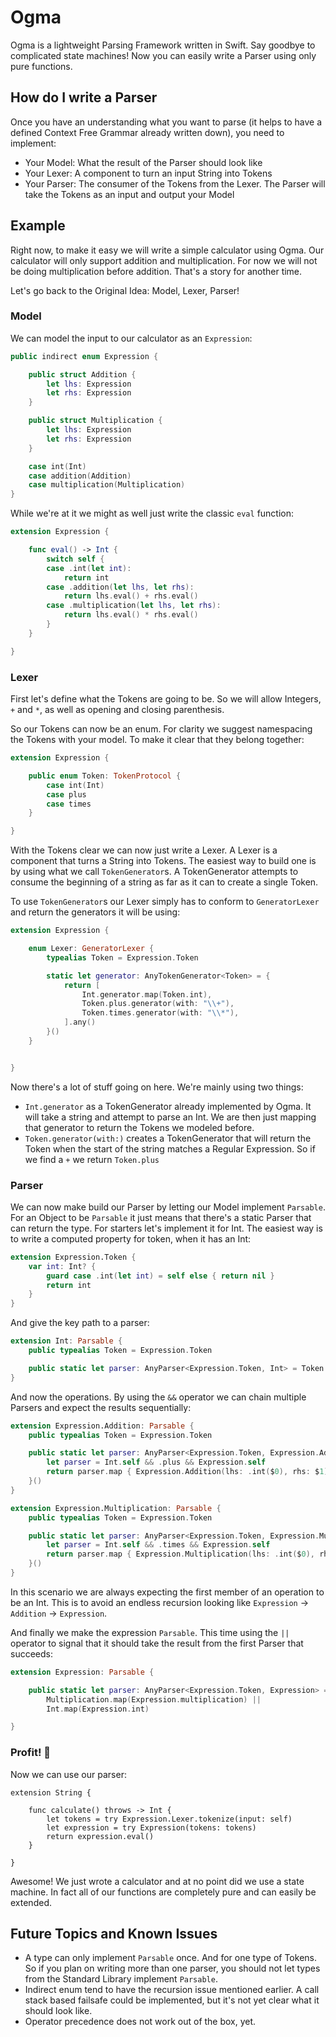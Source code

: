 # Ogma

Ogma is a lightweight Parsing Framework written in Swift. Say goodbye to complicated state machines! Now you can easily write a Parser using only pure functions.

## How do I write a Parser

Once you have an understanding what you want to parse (it helps to have a defined Context Free Grammar already written down), you need to implement:

- Your Model: What the result of the Parser should look like
- Your Lexer: A component to turn an input String into Tokens
- Your Parser: The consumer of the Tokens from the Lexer. The Parser will take the Tokens as an input and output your Model

## Example

Right now, to make it easy we will write a simple calculator using Ogma. Our calculator will only support addition and multiplication. For now we will not be doing multiplication before addition. That's a story for another time.

Let's go back to the Original Idea: Model, Lexer, Parser!

### Model

We can model the input to our calculator as an `Expression`:

```swift
public indirect enum Expression {

    public struct Addition {
        let lhs: Expression
        let rhs: Expression
    }

    public struct Multiplication {
        let lhs: Expression
        let rhs: Expression
    }

    case int(Int)
    case addition(Addition)
    case multiplication(Multiplication)
}
```

While we're at it we might as well just write the classic `eval` function:

```swift
extension Expression {

    func eval() -> Int {
        switch self {
        case .int(let int):
            return int
        case .addition(let lhs, let rhs):
            return lhs.eval() + rhs.eval()
        case .multiplication(let lhs, let rhs):
            return lhs.eval() * rhs.eval()
        }
    }

}
```

### Lexer

First let's define what the Tokens are going to be. So we will allow Integers, `+` and `*`, as well as opening and closing parenthesis.

So our Tokens can now be an enum. For clarity we suggest namespacing the Tokens with your model. To make it clear that they belong together:

```swift
extension Expression {

    public enum Token: TokenProtocol {
        case int(Int)
        case plus
        case times
    }

}
```

With the Tokens clear we can now just write a Lexer. A Lexer is a component that turns a String into Tokens. The easiest way to build one is by using what we call `TokenGenerator`s. A TokenGenerator attempts to consume the beginning of a string as far as it can to create a single Token. 

To use `TokenGenerator`s our Lexer simply has to conform to `GeneratorLexer` and return the generators it will be using:

```swift
extension Expression {

    enum Lexer: GeneratorLexer {
        typealias Token = Expression.Token

        static let generator: AnyTokenGenerator<Token> = {
            return [
                Int.generator.map(Token.int),
                Token.plus.generator(with: "\\+"),
                Token.times.generator(with: "\\*"),
            ].any()
        }()
    }


}
```

Now there's a lot of stuff going on here. We're mainly using two things:

- `Int.generator` as a TokenGenerator already implemented by Ogma. It will take a string and attempt to parse an Int. We are then just mapping that generator to return the Tokens we modeled before.
- `Token.generator(with:)` creates a TokenGenerator that will return the Token when the start of the string matches a Regular Expression. So if we find a `+` we return `Token.plus`

### Parser

We can now make build our Parser by letting our Model implement `Parsable`. For an Object to be `Parsable` it just means that there's a static Parser that can return the type.
For starters let's implement it for Int. The easiest way is to write a computed property for token, when it has an Int:

```swift
extension Expression.Token {
    var int: Int? {
        guard case .int(let int) = self else { return nil }
        return int
    }
}
```

And give the key path to a parser:

```swift
extension Int: Parsable {
    public typealias Token = Expression.Token

    public static let parser: AnyParser<Expression.Token, Int> = Token.parser(for: \.int)
}
```

And now the operations. By using the `&&` operator we can chain multiple Parsers and expect the results sequentially:

```swift
extension Expression.Addition: Parsable {
    public typealias Token = Expression.Token

    public static let parser: AnyParser<Expression.Token, Expression.Addition> = {
        let parser = Int.self && .plus && Expression.self
        return parser.map { Expression.Addition(lhs: .int($0), rhs: $1) }
    }()
}

extension Expression.Multiplication: Parsable {
    public typealias Token = Expression.Token

    public static let parser: AnyParser<Expression.Token, Expression.Multiplication> = {
        let parser = Int.self && .times && Expression.self
        return parser.map { Expression.Multiplication(lhs: .int($0), rhs: $1) }
    }()
}
```

In this scenario we are always expecting the first member of an operation to be an Int. This is to avoid an endless recursion looking like `Expression` -> `Addition` -> `Expression`.

And finally we make the expression `Parsable`. This time using the `||` operator to signal that it should take the result from the first Parser that succeeds:

```swift
extension Expression: Parsable {

    public static let parser: AnyParser<Expression.Token, Expression> = Addition.map(Expression.addition) ||
        Multiplication.map(Expression.multiplication) ||
        Int.map(Expression.int)

}
```

### Profit! 💸

Now we can use our parser:

```swift****
extension String {

    func calculate() throws -> Int {
        let tokens = try Expression.Lexer.tokenize(input: self)
        let expression = try Expression(tokens: tokens)
        return expression.eval()
    }

}
```

Awesome! We just wrote a calculator and at no point did we use a state machine. In fact all of our functions are completely pure and can easily be extended.

## Future Topics and Known Issues

- A type can only implement `Parsable` once. And for one type of Tokens. So if you plan on writing more than one parser, you should not let types from the Standard Library implement `Parsable`.
- Indirect enum tend to have the recursion issue mentioned earlier. A call stack based failsafe could be implemented, but it's not yet clear what it should look like.
- Operator precedence does not work out of the box, yet.